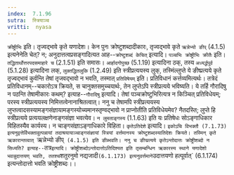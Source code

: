 ```yaml
---
index:  7.1.96
sutra:  स्त्रियाञ्च
vritti:  nyasa
---
```


`क्रीष्ट्रीभिः` इति। तृज्वद्भावे कृते यणादेशः।
केन पुनः क्रोष्टुशब्दादीकारः, तृज्वद्भावे कृते `ऋन्नेभ्यो ङीप्` (4.1.5) इत्यनेनेति चेत्? न; अनुदात्तत्वप्रसङ्गादित्यत आह--`क्रोष्टुशब्दं केचित्` इत्यादि। `पञ्चभिः क्रोष्ट्रीभिः क्रीतैः` इति। `तद्धितार्थोत्तरपदसमाहारे च` (2.1.51) इति समासः। `आर्हादगोपुच्छ` (5.1.19) इत्यादिना ठक्, तस्य `अध्यर्द्धपूर्व` (5.1.28) इत्यादिना लक्, `लुक्तद्धितलुकि` (1.2.49) इति स्त्रीप्रत्ययस्य लुक्, तस्मिंल्लुप्ते ये ङीष्प्रत्यये कृते तृज्वद्भावं कुर्वन्ति तेषां तृजवद्भावो न भवति, तस्मात् `प्रतिविषेयम्` इति। प्रतिविधानं कर्त्तव्यमित्यर्थः। तत्रेदं प्रतिविधानम्--चकारोऽत्र क्रियते, स चानुक्तसमुच्चयार्थः, तेन लुप्तेऽपि स्त्रीप्रत्यये भविष्यति।
ये तर्हि गौरादिषु न पठन्ति तेषामीकारः कथम्? इत्याह--`गौरादिषु` इत्यादि। तेषां पञ्चक्रोष्टुभिरित्यत्र न किञ्चित् प्रतिविधेयम्; परस्य स्त्रीप्रत्ययस्य निमित्तत्वेनानाश्रितत्वात्। ननु च तेषामपि स्त्रीप्रत्ययस्य लुप्तत्वादसस्यामङ्गसंज्ञायामङ्गस्योच्यमानस्तृण्वद्भावो न प्राप्नोतीति प्रतिविधेयमेव? नैतदस्ति; लुप्ते हि स्त्रीप्रत्यये प्रत्ययलक्षणेनाङ्गसंज्ञा भवत्येव। `न लुमताङ्गस्य` (1.1.63) इति यः प्रतिषेधः सोऽङ्गाधिकार विहितस्यैव कार्यस्य। न चाङ्गसंज्ञाऽङ्गाधिकारे विहिता। `कृतेऽतिदेशे` इत्यादि। `इकोऽचि विभक्तौ (7.1.73) इत्यनुवृत्तेर्विभक्तावुत्पन्नायां तदाश्रयायाञ्चाङ्गसंज्ञायां स्त्रियां वर्त्तमानस्य क्रोष्टुशब्दस्यातिदेशः क्रियते। तस्मिन् कृते ऋकारान्तत्वात् `ऋन्नेभ्यो ङीप्` (4.1.5) इति ङीब्भवति। ननु च ङीप्प्रत्यये कृतेऽन्तोदात्तः क्रोष्ट्रीशब्दो न सिध्यति? इत्याह--`तत्र` इत्यादि। क्रोष्ट्रीशब्दोऽन्तोदात्तोऽतिदिश्यत इति तृसम्बन्धिन ऋकारस्य स्थाने यणादेशो भवन्नुदात्तयण् भवति, ततश्च `शतुरनुमो नद्यजादी` (6.1.173) इत्यनुवर्त्तमाने `उदात्तयणो हल्पूर्वात्` (6.1.174) इत्यन्तोदात्तो भवति क्रोष्ट्रीशब्दः।।


